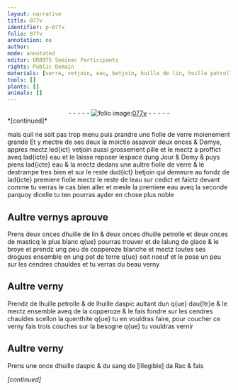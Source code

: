 ```yaml
---
layout: narrative
title: 077v
identifier: p-077v
folio: 077v
annotation: no
author:
mode: annotated
editor: GR8975 Seminar Participants
rights: Public Domain
materials: [verre, vetjoin, eau, betjoin, huille de lin, huille petrolle, masticq, alung de glace, copperoze blanche, terre, huille daspic, copperoze, sang de illegible da Rac]
tools: []
plants: []
animals: []
---
```


<div class="folio" align="center">- - - - - <a href="http://gallica.bnf.fr/ark:/12148/btv1b10500001g/f160.image" target="_blank"><img src="https://cu-mkp.github.io/2017-workshop-edition/assets/photo-icon.png" alt="folio image: " style="display:inline-block; margin-bottom:-3px;"/>077v</a> - - - - - </div>   
*[continued]*
  
mais quil ne soit pas trop menu puis prandre une fiolle de <span class="m">verre</span> moienement grande Et y mectre de ses deux la moictie assavoir deux onces & Demye, appres mectz led{ict} <span class="m">vetjoin</span> aussi grossement pille et le mectz a proffict aveq lad{icte} <span class="m">eau</span> et le laisse reposer lespace dung Jour & Demy & puys prens lad{icte} <span class="m">eau</span> & la mectz dedans une aultre fiolle de <span class="m">verre</span> & le destrampe tres bien et sur le reste dud{ict} <span class="m">betjoin</span> qui demeure au fondz de lad{icte} premiere fiolle mectz le reste de l<span class="m">eau</span> sur cedict et faictz devant comme tu verras le cas bien aller et mesle la premiere <span class="m">eau</span> aveq la seconde parquoy dicelle tu ten pourras ayder en chose plus noble
    

## Aultre vernys aprouve

 
Prens deux onces d<span class="m">huille de lin</span> & deux onces d<span class="m">huille petrolle</span> et deux onces de <span class="m">masticq</span> le plus blanc q{ue} pourras trouver et de l<span class="m">alung de glace</span> & le broye et prendz ung peu de <span class="m">copperoze blanche</span> et mectz toutes ses drogues ensemble en ung pot de <span class="m">terre</span> q{ue} soit noeuf et le pose un peu sur les cendres chauldes et tu verras du beau verny
    

## Aultre verny

 
Prendz de l<span class="m">huille petrolle</span> & de l<span class="m">huille daspic</span> aultant dun q{ue} dau{ltr}e & le mectz ensemble aveq de la <span class="m">copperoze</span> & le fais fondre sur les cendres chauldes scellon la quenthite q{ue} tu en vouldras faire, pour coucher ce verny fais trois couches sur la besogne q{ue} tu vouldras vernir
    

## Aultre verny

 
Prens une once d<span class="m">huille daspic</span> & du <span class="m">sang de [illegible] da Rac</span> & fais 
 
*[continued]*
 
